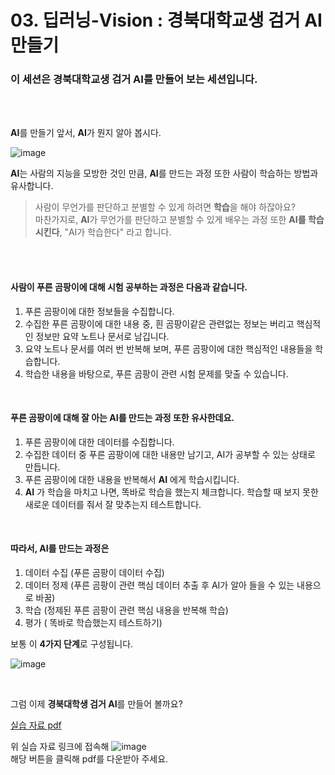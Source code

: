 # 03. 딥러닝-Vision : 경북대학교생 검거 AI 만들기

### 이 세션은 경북대학교생 검거 AI를 만들어 보는 세션입니다.    
<br>
<br>

**AI**를 만들기 앞서, **AI**가 뭔지 알아 봅시다.
  
![image](https://github.com/KNU-MLSA/2024_3_Event/assets/114579651/d13dbaa9-cd76-4b51-9a8a-a9864315b08d)
<br>

**AI**는 사람의 지능을 모방한 것인 만큼, **AI**를 만드는 과정 또한 사람이 학습하는 방법과 유사합니다.  
> 사람이 무언가를 판단하고 분별할 수 있게 하려면 **학습**을 해야 하잖아요?  
>  마찬가지로, **AI**가 무언가를 판단하고 분별할 수 있게 배우는 과정 또한 **AI를 학습시킨다**, "AI가 학습한다" 라고 합니다.

<br>
<br>

#### 사람이 푸른 곰팡이에 대해 시험 공부하는 과정은 다음과 같습니다.  

  
1. 푸른 곰팡이에 대한 정보들을 수집합니다.
1. 수집한 푸른 곰팡이에 대한 내용 중, 흰 곰팡이같은 관련없는 정보는 버리고 핵심적인 정보만 요약 노트나 문서로 남깁니다.
1. 요약 노트나 문서를 여러 번 반복해 보며, 푸른 곰팡이에 대한 핵심적인 내용들을 학습합니다.
1. 학습한 내용을 바탕으로, 푸른 곰팡이 관련 시험 문제를 맞출 수 있습니다.
  
 <br>  
   
#### 푸른 곰팡이에 대해 잘 아는 **AI**를 만드는 과정 또한 유사한데요.
  
1. 푸른 곰팡이에 대한 데이터를 수집합니다.
1. 수집한 데이터 중 푸른 곰팡이에 대한 내용만 남기고, AI가 공부할 수 있는 상태로 만듭니다.
1. 푸른 곰팡이에 대한 내용을 반복해서 **AI** 에게 학습시킵니다.
1. **AI** 가 학습을 마치고 나면, 똑바로 학습을 했는지 체크합니다.
    학습할 때 보지 못한 새로운 데이터를 줘서 잘 맞추는지 테스트합니다.

<br>

#### 따라서, **AI**를 만드는 과정은  
  
1. 데이터 수집 (푸른 곰팡이 데이터 수집)
1. 데이터 정제 (푸른 곰팡이 관련 핵심 데이터 추출 후 AI가 알아 들을 수 있는 내용으로 바꿈)
1. 학습 (정제된 푸른 곰팡이 관련 핵심 내용을 반복해 학습)
1. 평가 ( 똑바로 학습했는지 테스트하기)

보통 이 **4가지 단계**로 구성됩니다.
    
![image](https://github.com/KNU-MLSA/2024_3_Event/assets/114579651/6aa3311e-b6f8-4fec-8976-960a6526fcc7)

<br>
  
그럼 이제 **경북대학생 검거 AI**를 만들어 볼까요?  
  
[실습 자료 pdf](https://github.com/KNU-MLSA/2024_3_Event/blob/main/03_DL_Vision/%EC%9E%90%EB%A3%8C/MLsession_CustomVision_Guide(%EA%B3%BC%EC%9E%A0%20AI%20%EC%8B%A4%EC%8A%B5%EA%B0%80%EC%9D%B4%EB%93%9C).pdf)

위 실습 자료 링크에 접속해
![image](https://github.com/KNU-MLSA/2024_3_Event/assets/114579651/51cfcbf1-c5fc-45bf-8b4e-3ed20ab42598)  
해당 버튼을 클릭해 pdf를 다운받아 주세요.

